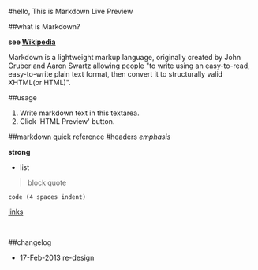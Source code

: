 #hello, This is Markdown Live Preview

##what is Markdown?

**see [Wikipedia](https://www.wikipedia.org/ "Wikipedia")**

Markdown is a lightweight markup language, originally created by John Gruber and Aaron Swartz allowing people "to write using an easy-to-read, easy-to-write plain text format, then convert it to structurally valid XHTML(or HTML)".

##usage
1. Write markdown text in this textarea.
2. Click 'HTML Preview' button.

##markdown quick reference
#headers
*emphasis*

__strong__

* list

>block quote


	code (4 spaces indent)


[links](https://www.google.co.in/ "links")

<br/>

##changelog
* 17-Feb-2013 re-design



